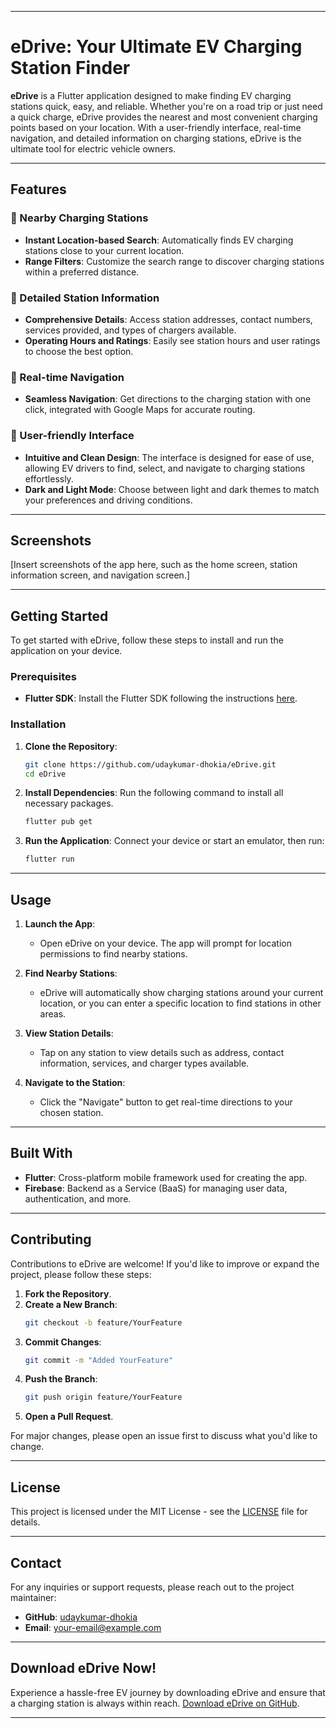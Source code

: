 
---

# eDrive: Your Ultimate EV Charging Station Finder

**eDrive** is a Flutter application designed to make finding EV charging stations quick, easy, and reliable. Whether you're on a road trip or just need a quick charge, eDrive provides the nearest and most convenient charging points based on your location. With a user-friendly interface, real-time navigation, and detailed information on charging stations, eDrive is the ultimate tool for electric vehicle owners.

---

## Features

### 🚗 Nearby Charging Stations
- **Instant Location-based Search**: Automatically finds EV charging stations close to your current location.
- **Range Filters**: Customize the search range to discover charging stations within a preferred distance.

### 📝 Detailed Station Information
- **Comprehensive Details**: Access station addresses, contact numbers, services provided, and types of chargers available.
- **Operating Hours and Ratings**: Easily see station hours and user ratings to choose the best option.

### 🧭 Real-time Navigation
- **Seamless Navigation**: Get directions to the charging station with one click, integrated with Google Maps for accurate routing.

### 🌟 User-friendly Interface
- **Intuitive and Clean Design**: The interface is designed for ease of use, allowing EV drivers to find, select, and navigate to charging stations effortlessly.
- **Dark and Light Mode**: Choose between light and dark themes to match your preferences and driving conditions.

---

## Screenshots

[Insert screenshots of the app here, such as the home screen, station information screen, and navigation screen.]

---

## Getting Started

To get started with eDrive, follow these steps to install and run the application on your device.

### Prerequisites
- **Flutter SDK**: Install the Flutter SDK following the instructions [here](https://flutter.dev/docs/get-started/install).

### Installation

1. **Clone the Repository**:
    ```bash
    git clone https://github.com/udaykumar-dhokia/eDrive.git
    cd eDrive
    ```

2. **Install Dependencies**:
    Run the following command to install all necessary packages.
    ```bash
    flutter pub get
    ```

3. **Run the Application**:
    Connect your device or start an emulator, then run:
    ```bash
    flutter run
    ```

---

## Usage

1. **Launch the App**:
   - Open eDrive on your device. The app will prompt for location permissions to find nearby stations.

2. **Find Nearby Stations**:
   - eDrive will automatically show charging stations around your current location, or you can enter a specific location to find stations in other areas.

3. **View Station Details**:
   - Tap on any station to view details such as address, contact information, services, and charger types available.

4. **Navigate to the Station**:
   - Click the "Navigate" button to get real-time directions to your chosen station.

---

## Built With

- **Flutter**: Cross-platform mobile framework used for creating the app.
- **Firebase**: Backend as a Service (BaaS) for managing user data, authentication, and more.
---

## Contributing

Contributions to eDrive are welcome! If you'd like to improve or expand the project, please follow these steps:

1. **Fork the Repository**.
2. **Create a New Branch**:
    ```bash
    git checkout -b feature/YourFeature
    ```
3. **Commit Changes**:
    ```bash
    git commit -m "Added YourFeature"
    ```
4. **Push the Branch**:
    ```bash
    git push origin feature/YourFeature
    ```
5. **Open a Pull Request**.

For major changes, please open an issue first to discuss what you'd like to change.

---

## License

This project is licensed under the MIT License - see the [LICENSE](LICENSE) file for details.

---

## Contact

For any inquiries or support requests, please reach out to the project maintainer:

- **GitHub**: [udaykumar-dhokia](https://github.com/udaykumar-dhokia)
- **Email**: [your-email@example.com](mailto:your-email@example.com)

---

## Download eDrive Now!

Experience a hassle-free EV journey by downloading eDrive and ensure that a charging station is always within reach. [Download eDrive on GitHub](https://github.com/udaykumar-dhokia/eDrive).

---

